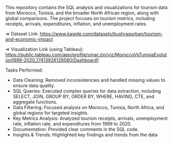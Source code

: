 This repository contains the SQL analysis and visualizations for tourism data from Morocco, Tunisia, and the broader North African region, along with global comparisons. The project focuses on tourism metrics, including receipts, arrivals, expenditures, inflation, and unemployment rates.

  => Dataset Link: https://www.kaggle.com/datasets/bushraqurban/tourism-and-economic-impact
  
  => Visualization Link (using Tableau): https://public.tableau.com/app/profile/omar.zin/viz/MoroccoVsTunisiaEvolution1999-2020_17413926129580/Dashboard1

Tasks Performed: 

  - Data Cleaning: Removed inconsistencies and handled missing values to ensure data quality.
  - SQL Queries: Executed complex queries for data extraction, including SELECT, JOIN, GROUP BY, ORDER BY, WHERE, HAVING, CTE, and aggregate functions.
  - Data Filtering: Focused analysis on Morocco, Tunisia, North Africa, and global regions for targeted insights.
  - Key Metrics Analysis: Analyzed tourism receipts, arrivals, unemployment rate, inflation rate, and expenditures from 1999 to 2020.
  - Documentation: Provided clear comments in the SQL code.
  - Insights & Trends: Highlighted key findings and trends from the data
